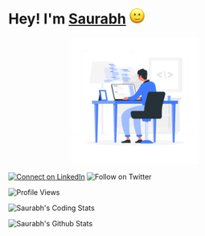 
# Hey! I'm [Saurabh]() <img src="https://github.com/SaurabhSonde/SaurabhSonde/blob/master/smiley.gif" width= 30px>

<p align="center">
<img src="https://github.com/SaurabhSonde/SaurabhSonde/blob/master/Programming-rafiki.png" class="center" width= 50%>
</p>



[![Connect on LinkedIn](https://img.shields.io/badge/--linkedin?label=LinkedIn&logo=LinkedIn&style=social)](https://www.linkedin.com/in/saurabh-sonde-32bb38190)
![Follow on Twitter](https://img.shields.io/twitter/follow/sonde_saurabh?label=Follow&style=social)

![Profile Views](https://komarev.com/ghpvc/?username=SaurabhSonde)

![Saurabh's Coding Stats](https://github-readme-stats.vercel.app/api/top-langs/?username=SaurabhSonde&layout=compact)

![Saurabh's Github Stats](https://github-readme-stats.vercel.app/api?username=SaurabhSonde&show_icons=true)
